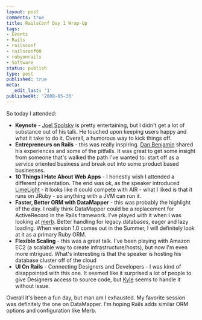 ```yaml
---
layout: post
comments: true
title: RailsConf Day 1 Wrap-Up
tags:
- Events
- Rails
- railsconf
- railsconf08
- rubyonrails
- Software
status: publish
type: post
published: true
meta:
  _edit_last: '1'
publishedAt: '2008-05-30'
---
```


So today I attended:

* **Keynote** - [Joel Spolsky](http://www.joelonsoftware.com/) is pretty entertaining, but I didn't get a lot of substance out of his talk. He touched upon keeping users happy and what it take to do it. Overall, a humorous way to kick things off.
* **Entrepreneurs on Rails** - this was really inspiring. [Dan Benjamin](http://www.hivelogic.com) shared his experiences and some of the pitfalls. It was great to get some insight from someone that's walked the path I've wanted to: start off as a service oriented business and break out into some product based businesses.
* **10 Things I Hate About Web Apps** - I honestly wish I attended a different presentation. The end was ok, as the speaker introduced [LimeLight](http://limelight.8thlight.com/) - it looks like it could compete with AIR - what I liked is that it runs on JRuby - so anything with a JVM can run it.
* **Faster, Better ORM with DataMapper** - this was probably the highlight of the day. I really think DataMapper could be a replacement for ActiveRecord in the Rails framework. I've played with it when I was looking at [merb](http://www.merbivore.com). Better handling for legacy databases, eager and lazy loading. When version 1.0 comes out in the Summer, I will definitely look at it as a primary Ruby ORM.
* **Flexible Scaling** - this was a great talk. I've been playing with Amazon EC2 (a scalable way to create infrastructure/hosts), but now I'm even more intrigued. What's interesting is that the speaker is hosting his database cluster off of the cloud
* **UI On Rails** - Connecting Designers and Developers - I was kind of disappointed with this one. It seemed like it surprised a lot of people to give Designers access to source code, but [Kyle](http://www.somedirection.com) seems to handle it without issue.

Overall it's been a fun day, but man am I exhausted. My favorite session was definitely the one on DataMapper. I'm hoping Rails adds similar ORM options and configuration like Merb.
